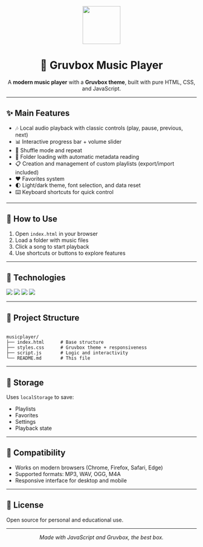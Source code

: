 <p align="center">
  <img src="https://img.icons8.com/fluency/96/music.png" width="100" height="100"/>
</p>

<h1 align="center">🎵 Gruvbox Music Player</h1>
<p align="center">
  A <strong>modern music player</strong> with a <strong>Gruvbox theme</strong>, built with pure HTML, CSS, and JavaScript.
</p>

---

## ✨ Main Features

* 🎶 Local audio playback with classic controls (play, pause, previous, next)
* 📊 Interactive progress bar + volume slider
* 🔀 Shuffle mode and repeat
* 📁 Folder loading with automatic metadata reading
* 📋 Creation and management of custom playlists (export/import included)
* ❤️ Favorites system
* 🌓 Light/dark theme, font selection, and data reset
* ⌨️ Keyboard shortcuts for quick control

---

## 🚀 How to Use

1. Open `index.html` in your browser
2. Load a folder with music files
3. Click a song to start playback
4. Use shortcuts or buttons to explore features

---

## 🧠 Technologies

<p>
  <img src="https://img.shields.io/badge/HTML5-E34F26?style=flat-square&logo=html5&logoColor=white"/>
  <img src="https://img.shields.io/badge/CSS3-1572B6?style=flat-square&logo=css3&logoColor=white"/>
  <img src="https://img.shields.io/badge/JavaScript-F7DF1E?style=flat-square&logo=javascript&logoColor=black"/>
  <img src="https://img.shields.io/badge/Google%20Fonts-4285F4?style=flat-square&logo=google&logoColor=white"/>
</p>

---

## 📁 Project Structure

```

musicplayer/
├── index.html      # Base structure
├── styles.css      # Gruvbox theme + responsiveness
├── script.js       # Logic and interactivity
└── README.md       # This file

```

---

## 💾 Storage

Uses `localStorage` to save:

* Playlists
* Favorites
* Settings
* Playback state

---

## 📱 Compatibility

* Works on modern browsers (Chrome, Firefox, Safari, Edge)
* Supported formats: MP3, WAV, OGG, M4A
* Responsive interface for desktop and mobile

---

## 📄 License

Open source for personal and educational use.

---

<p align="center"><em>Made with JavaScript and Gruvbox, the best box.</em></p>